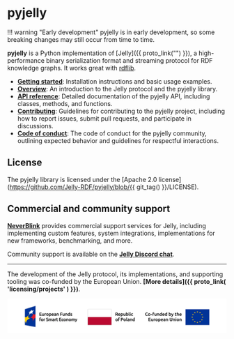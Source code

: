 # pyjelly

!!! warning "Early development"
    pyjelly is in early development, so some breaking changes may still occur from time to time.

**pyjelly** is a Python implementation of [Jelly]({{ proto_link("") }}), a high-performance binary serialization format and streaming protocol for RDF knowledge graphs. It works great with [rdflib](getting-started.md).

- **[Getting started](getting-started.md)**: Installation instructions and basic usage examples.
- **[Overview](overview.md)**: An introduction to the Jelly protocol and the pyjelly library.
- **[API reference](api.md)**: Detailed documentation of the pyjelly API, including classes, methods, and functions.
- **[Contributing](contributing/index.md)**: Guidelines for contributing to the pyjelly project, including how to report issues, submit pull requests, and participate in discussions.
- **[Code of conduct](contributing/code_of_conduct.md)**: The code of conduct for the pyjelly community, outlining expected behavior and guidelines for respectful interactions.

## License

The pyjelly library is licensed under the [Apache 2.0 license](https://github.com/Jelly-RDF/pyjelly/blob/{{ git_tag() }}/LICENSE).

## Commercial and community support

**[NeverBlink](https://neverblink.eu)** provides commercial support services for Jelly, including implementing custom features, system integrations, implementations for new frameworks, benchmarking, and more.

Community support is available on the **[Jelly Discord chat](https://discord.gg/A8sN5XwVa5)**.

----

The development of the Jelly protocol, its implementations, and supporting tooling was co-funded by the European Union. **[More details]({{ proto_link( 'licensing/projects' ) }})**.

![European Funds for Smart Economy, Republic of Poland, Co-funded by the European Union](assets/featured/feng_rp_eu.png)